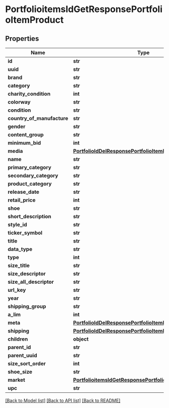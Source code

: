 # PortfolioitemsIdGetResponsePortfolioItemProduct

## Properties
Name | Type | Description | Notes
------------ | ------------- | ------------- | -------------
**id** | **str** |  | 
**uuid** | **str** |  | 
**brand** | **str** |  | 
**category** | **str** |  | 
**charity_condition** | **int** |  | 
**colorway** | **str** |  | 
**condition** | **str** |  | 
**country_of_manufacture** | **str** |  | 
**gender** | **str** |  | 
**content_group** | **str** |  | 
**minimum_bid** | **int** |  | 
**media** | [**PortfolioIdDelResponsePortfolioItemProductMedia**](PortfolioIdDelResponsePortfolioItemProductMedia.md) |  | 
**name** | **str** |  | 
**primary_category** | **str** |  | 
**secondary_category** | **str** |  | 
**product_category** | **str** |  | 
**release_date** | **str** |  | 
**retail_price** | **int** |  | 
**shoe** | **str** |  | 
**short_description** | **str** |  | 
**style_id** | **str** |  | 
**ticker_symbol** | **str** |  | 
**title** | **str** |  | 
**data_type** | **str** |  | 
**type** | **int** |  | 
**size_title** | **str** |  | 
**size_descriptor** | **str** |  | 
**size_all_descriptor** | **str** |  | 
**url_key** | **str** |  | 
**year** | **str** |  | 
**shipping_group** | **str** |  | 
**a_lim** | **int** |  | 
**meta** | [**PortfolioIdDelResponsePortfolioItemProductMeta**](PortfolioIdDelResponsePortfolioItemProductMeta.md) |  | 
**shipping** | [**PortfolioIdDelResponsePortfolioItemProductShipping**](PortfolioIdDelResponsePortfolioItemProductShipping.md) |  | 
**children** | **object** |  | 
**parent_id** | **str** |  | 
**parent_uuid** | **str** |  | 
**size_sort_order** | **int** |  | 
**shoe_size** | **str** |  | 
**market** | [**PortfolioitemsIdGetResponsePortfolioItemProductMarket**](PortfolioitemsIdGetResponsePortfolioItemProductMarket.md) |  | 
**upc** | **str** |  | 

[[Back to Model list]](../README.md#documentation-for-models) [[Back to API list]](../README.md#documentation-for-api-endpoints) [[Back to README]](../README.md)


